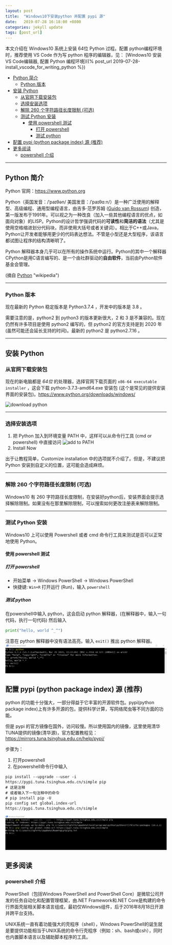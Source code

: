 ```yaml
---
layout: post
title:  "Windows10下安装python 并配置 pypi 源"
date:   2019-07-28 16:18:00 +0800
categories: jekyll update
tags: [post_url]
---
```

本文介绍在 Windows10 系统上安装 64位 Python 过程。配置 python编程环境时，推荐使用 VS Code 作为写 python 程序的编辑器，见：
[Windows10 安装VS Code编辑器, 配置 Python 编程环境]({% post_url 2019-07-28-install_vscode_for_writing_python %})

- [Python 简介](#python-简介)
  - [Python 版本](#python-版本)
- [安装 Python](#安装-python)
  - [从官网下载安装包](#从官网下载安装包)
  - [选择安装选项](#选择安装选项)
  - [解除 260 个字符路径长度限制 (可选)](#解除-260-个字符路径长度限制-可选)
  - [测试 Python 安装](#测试-python-安装)
    - [使用 powershell 测试](#使用-powershell-测试)
      - [打开 powershell](#打开-powershell)
      - [测试 python](#测试-python)
- [配置 pypi (python package index) 源 (推荐)](#配置-pypi-python-package-index-源-推荐)
- [更多阅读](#更多阅读)
  - [powershell 介绍](#powershell-介绍)

___
## Python 简介
Python 官网：<https://www.python.org>

Python（英国发音：/ˈpaɪθən/ 美国发音：/ˈpaɪθɑːn/）是一种广泛使用的解释型、高级编程、通用型编程语言，由吉多·范罗苏姆 ([Guido van Rossum](https://en.wikipedia.org/wiki/Guido_van_Rossum)) 创造，第一版发布于1991年。可以视之为一种改良（加入一些其他编程语言的优点，如面向对象）的LISP。Python的设计哲学强调代码的**可读性**和**简洁的语法**（尤其是使用空格缩进划分代码块，而非使用大括号或者关键词）。相比于C++或Java，Python让开发者能够用更少的代码表达想法。不管是小型还是大型程序，该语言都试图让程序的结构清晰明了。
 
Python 解释器本身几乎可以在所有的操作系统中运行。Python的其中一个解释器CPython是用C语言编写的、是一个由社群驱动的**自由软件**，当前由Python软件基金会管理。

(摘自 [Python](https://zh.wikipedia.org/wiki/Python) "wikipedia")

___
### Python 版本
现在最新的 Python 稳定版本是 Python3.7.4 ，开发中的版本是 3.8 。

需要注意的是，python2 到 python3 的版本更新很大，2 和 3 是不兼容的。现在仍然有许多项目是使用 python2 编写的，但 python2 的官方支持是到 2020 年 (虽然可能还会延长支持的时间)。最新的 python2 是 python2.7.16 。

___
## 安装 Python
### 从官网下载安装包
现在的新电脑都是 _64位_ 的处理器，选择官网下载页面的 `x86-64 executable installer` ，这会下载 python-3.7.3-amd64.exe 安装包 (这个是常见的提供安装界面的安装包)。<https://www.python.org/downloads/windows/>

![download python]({{site.url}}/{{site.baseurl}}/assets/images/setup_python_windows_with_vscode/Python-Windows-Download.jpg)

___
### 选择安装选项

1. 把 Python 加入到环境变量 PATH 中，这样可以从命令行工具 (cmd or powershell) 中直接访问
![add to PATH]({{site.baseurl}}/assets/images/setup_python_windows_with_vscode/installpython-addpath.jpg)
2. Install Now

出于让教程简单，Customize installation 中的选项就不介绍了。但是，不建议把 Python 安装到自定义的位置，这可能会造成麻烦。

___
### 解除 260 个字符路径长度限制 (可选)
Windows10 有 260 字符路径长度限制，在安装好python后，安装界面会提示选择解除限制。如果没有在那里解除限制，可以搜索如何更改注册表来解除限制。

___
### 测试 Python 安装
Windows10 上可以使用 Powershell 或者 cmd 命令行工具来测试是否可以正常地使用 Python。
#### 使用 powershell 测试
##### 打开 powershell
+ 开始菜单 -> Windows PowerShell -> Windows PowerShell
+ 快捷键: `Win+R` 打开运行 (Run)，输入 `powershell`

##### 测试 python
在powershell中输入 python，这会启动 python 解释器，(在解释器中，输入一句代码，执行一句代码) 然后输入
``` python
print("hello, world ^_^")
```
注意在 python 解释器中没有语法高亮。输入 `exit()` 推出 python 解释器。
![hello world (powershell)](/assets/images/setup_python_windows_with_vscode/testpython-powershell-hello.jpg)

## 配置 pypi (python package index) 源 (推荐)
python 的功能十分强大，一部分得益于它丰富的开源软件包。pypi(python package index)上有许多开源的包，提供科学计算，写网络爬虫等不同方面的功能。

但是 pypi 的官方镜像在国外，访问较慢。所以使用国内的镜像，这里使用清华TUNA提供的镜像(清华源)，官方配置教程见：<https://mirrors.tuna.tsinghua.edu.cn/help/pypi/>

步骤为：
1. 打开powershell
2. 在powershell命令行中输入

``` shell
pip install --upgrade --user -i https://pypi.tuna.tsinghua.edu.cn/simple pip
# 这是注释
# 或者输入下一句注释中的命令
# pip install pip -U
pip config set global.index-url https://pypi.tuna.tsinghua.edu.cn/simple
```

![set up pip](/assets/images/setup_python_windows_with_vscode/setup-pip.jpg)

## 更多阅读
### powershell 介绍
PowerShell（包括Windows PowerShell and PowerShell Core）是微软公司开发的任务自动化和配置管理框架，由.NET Framework和.NET Core是构建的命令行界面壳层相关脚本语言组成，最初仅Windows组件，后于2016年8月18日开源并跨平台支持。

UNIX系统一直有着功能强大的壳程序（shell），Windows PowerShell的诞生就是要提供功能相当于UNIX系统的命令行壳程序（例如：sh、bash或csh），同时也内置脚本语言以及辅助脚本程序的工具。